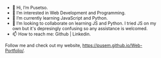 - 👋 Hi, I’m Pusetso.
- 👀 I’m interested in Web Development and Programming.
- 🌱 I’m currently learning JavaScript and Python.
- 💞️ I’m looking to collaborate on learning JS and Python. I tried JS on my own but it's depresingly confusing so any assistance is welcomed.
- 📫 How to reach me: Github | Linkedin.

Follow me and check out my website, https://pusem.github.io/Web-Portfolio/.
